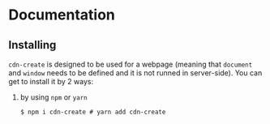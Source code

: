 
# Documentation

## Installing

`cdn-create` is designed to be used for a webpage (meaning that `document` and `window` needs to be defined and it is not runned in server-side). You can get to install it by 2 ways:

1. by using `npm` or `yarn`
    ```
    $ npm i cdn-create # yarn add cdn-create
    ```


